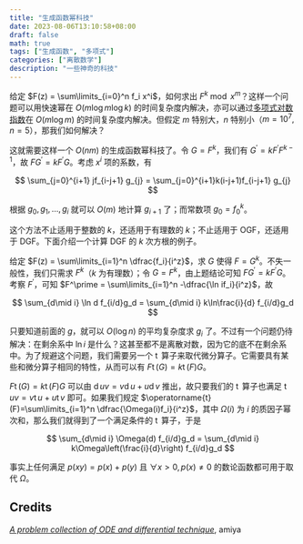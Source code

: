 ```yaml
---
title: "生成函数幂科技"
date: 2023-08-06T13:10:58+08:00
draft: false
math: true
tags: ["生成函数", "多项式"]
categories: ["离散数学"]
description: "一些神奇的科技"
---
```


给定 $F(z) = \sum\limits_{i=0}^n f_i x^i$，如何求出 $F^k \bmod x^m$？这样一个问题可以用快速幂在 $O(m\log m\log k)$ 的时间复杂度内解决，亦可以通过[多项式对数指数](/zh/posts/polylog/)在 $O(m \log m)$ 的时间复杂度内解决。但假定 $m$ 特别大，$n$ 特别小（$m=10^7,n=5$），那我们如何解决？

这就需要这样一个 $O(nm)$ 的生成函数幂科技了。令 $G=F^k$，我们有 $G^\prime=kF^\prime F^{k-1}$，故 $FG^\prime = kF^\prime G$。考虑 $x^i$ 项的系数，有

$$
\sum_{j=0}^{i+1} jf_{i-j+1} g_{j} = \sum_{j=0}^{i+1}k(i-j+1)f_{i-j+1} g_{j}
$$

根据 $g_{0}, g_{1}, \ldots, g_i$ 就可以 $O(m)$ 地计算 $g_{i+1}$ 了；而常数项 $g_0=f_0^k$。

这个方法不止适用于整数的 $k$，还适用于有理数的 $k$；不止适用于 OGF，还适用于 DGF。下面介绍一个计算 DGF 的 $k$ 次方根的例子。

给定 $F(z) = \sum\limits_{i=1}^n \dfrac{f_i}{i^z}$，求 $G$ 使得 $F=G^k$。不失一般性，我们只需求 $F^k$（$k$ 为有理数）；令 $G=F^k$，由上题结论可知 $FG^\prime = kF^\prime G$。考察 $F^\prime$，可知 $F^\prime = \sum\limits_{i=1}^n -\dfrac{\ln if_i}{i^z}$，故

$$
\sum_{d\mid i} \ln d f_{i/d}g_d = \sum_{d\mid i} k\ln\frac{i}{d} f_{i/d}g_d
$$

只要知道前面的 $g$，就可以 $O(\log n)$ 的平均复杂度求 $g_i$ 了。不过有一个问题仍待解决：在剩余系中 $\ln i$ 是什么？这甚至都不是离散对数，因为它的底不在剩余系中。为了规避这个问题，我们需要另一个 $\operatorname{t}$ 算子来取代微分算子。它需要具有某些和微分算子相同的特性，从而可以有 $F\operatorname{t}(G) = k\operatorname{t}(F) G$。

$F\operatorname{t}(G) = k\operatorname{t}(F) G$ 可以由 $\operatorname{d} uv = v\operatorname{d}u + u\operatorname{d}v$ 推出，故只要我们的 $\operatorname{t}$ 算子也满足 $\operatorname{t} uv = v\operatorname{t}u + u\operatorname{t}v$ 即可。如果我们规定 $\operatorname{t}(F)=\sum\limits_{i=1}^n \dfrac{\Omega(i)f_i}{i^z}$，其中 $\Omega(i)$ 为 $i$ 的质因子幂次和，那么我们就得到了一个满足条件的 $\operatorname{t}$ 算子，于是

$$
\sum_{d\mid i} \Omega(d) f_{i/d}g_d = \sum_{d\mid i} k\Omega\left(\frac{i}{d}\right) f_{i/d}g_d
$$

事实上任何满足 $p(xy) = p(x) + p(y)$ 且 $\forall x > 0, p(x) \neq 0$ 的数论函数都可用于取代 $\Omega$。

## Credits

*[A problem collection of ODE and differential technique](https://codeforces.com/blog/entry/76447)*, amiya